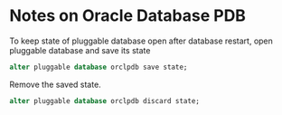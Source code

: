 # Notes on Oracle Database PDB

To keep state of pluggable database open after database restart, open pluggable database and save its state
```sql
alter pluggable database orclpdb save state;
```
Remove the saved state.
```sql
alter pluggable database orclpdb discard state;
```
